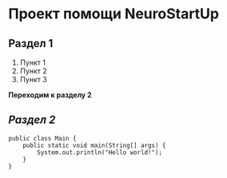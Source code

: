 # Проект помощи NeuroStartUp
## Раздел 1
1. Пункт 1
1. Пункт 2
1. Пункт 3

**Переходим к разделу 2**
## *Раздел 2*
```
public class Main {
    public static void main(String[] args) {
        System.out.println("Hello world!");
    }
}
```
